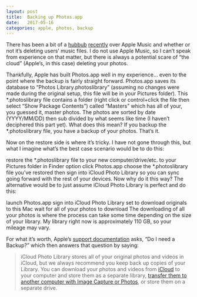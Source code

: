 ```yaml
---
layout: post
title:  Backing up Photos.app
date:   2017-05-16
categories: apple, photos, backup
---
```

There has been a bit of a [hubbub](http://www.imore.com/no-apple-music-not-deleting-tracks-your-hard-drive-unless-you-tell-it) [recently](http://www.imore.com/apple-music-didnt-delete-anyones-library-itunes-1233-sure-might-have) over Apple Music and whether or not it’s deleting users’ music files. I do not use Apple Music, so I can’t speak from experience on that matter, but there is always a potential scare of “the cloud” (Apple’s, in this case) deleting your photos.

Thankfully, Apple has built Photos.app well in my experience… even to the point where the backup is fairly straight forward. Photos.app saves its database to “Photos Library.photoslibrary” (assuming no changes were made during the original setup, this file will be in your Pictures folder). This *.photoslibrary file contains a folder (right click or control+click the file then select “Show Package Contents”) called “Masters” which has all of your, you guessed it, master photos. The photos are sorted by date (YYYY/MM/DD) then sub divided by what seems like time (I haven’t deciphered this part yet). What does this mean? If you backup the *.photoslibrary file, you have a backup of your photos. That’s it.

Now on the restore side is where it’s tricky. I have not gone through this, but what I imagine what’s the best case scenario would be to do this:

restore the *.photoslibrary file to your new computer/drive/etc. to your Pictures folder in Finder
option click Photos.app
choose the *.photoslibrary file you’ve restored
then sign into iCloud Photo Library so you can sync going forward with the rest of your devices.
Now why do it this way? The alternative would be to just assume iCloud Photo Library is perfect and do this:

launch Photos.app
sign into iCloud Photo Library
set to download originals to this Mac
wait for all of your photos to download
The downloading of all your photos is where the process can take some time depending on the size of your library. My library right now is approximately 110 GB, so your mileage may vary.

For what it’s worth, Apple’s [support documentation](https://support.apple.com/en-us/HT204264) asks, “Do I need a Backup?” which then answers that question by saying:

>iCloud Photo Library stores all of your original photos and videos in iCloud, but we always recommend you keep back up copies of your Library. You can download your photos and videos from [iCloud](https://icloud.com) to your computer and store them as a separate library, [transfer them to another computer with Image Capture or Photos](https://support.apple.com/kb/HT201302), or store them on a separate drive.